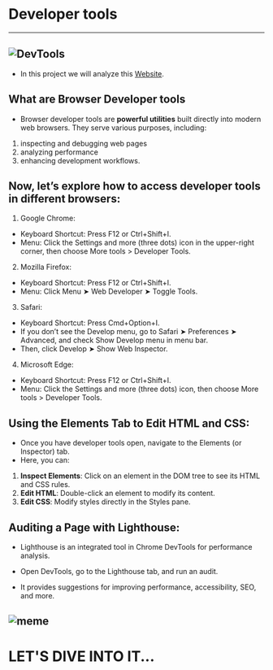 # Developer tools
---------------------------

![DevTools](https://th.bing.com/th/id/OIP.implNtaDXgd7-Wu-7q3UggHaEC?rs=1&pid=ImgDetMain)
-------------------------------------

- In this project we will analyze this [Website]( https://dev-tools.alx-tools.com/).

## What are Browser Developer tools

* Browser developer tools are __powerful utilities__ built directly into modern web browsers. They serve various purposes, including:

1. inspecting and debugging web pages
2. analyzing performance
3. enhancing development workflows.

## Now, let’s explore how to access developer tools in different browsers:

1. Google Chrome:
- Keyboard Shortcut: Press F12 or Ctrl+Shift+I.
- Menu: Click the Settings and more (three dots) icon in the upper-right corner, then choose More tools > Developer Tools.

2. Mozilla Firefox:
- Keyboard Shortcut: Press F12 or Ctrl+Shift+I.
- Menu: Click Menu ➤ Web Developer ➤ Toggle Tools.

3. Safari:
- Keyboard Shortcut: Press Cmd+Option+I.
- If you don’t see the Develop menu, go to Safari ➤ Preferences ➤ Advanced, and check Show Develop menu in menu bar.
- Then, click Develop ➤ Show Web Inspector.

4. Microsoft Edge:
- Keyboard Shortcut: Press F12 or Ctrl+Shift+I.
- Menu: Click the Settings and more (three dots) icon, then choose More tools > Developer Tools.

## Using the Elements Tab to Edit HTML and CSS:

- Once you have developer tools open, navigate to the Elements (or Inspector) tab.
- Here, you can:

1. __Inspect Elements__: Click on an element in the DOM tree to see its HTML and CSS rules.
2. __Edit HTML__: Double-click an element to modify its content.
3. __Edit CSS__: Modify styles directly in the Styles pane.

## Auditing a Page with Lighthouse:

* Lighthouse is an integrated tool in Chrome DevTools for performance analysis.

* Open DevTools, go to the Lighthouse tab, and run an audit.

* It provides suggestions for improving performance, accessibility, SEO, and more.

![meme](https://assets-global.website-files.com/5f4bb8e34bc82700bda2f385/603ec500944a9960e304d74e_ST987e1hVkcYWrXp52URDLGpmZn4SErS-mIC7alsK78o10X3uEMaszIKCEtO1Q6GIy2M9CNKLArEd3-mXK9SZjh7JphrtSPYIh6_35m3SXGQrjCHIrSU0pnmflAgNhyB-ugueEWr.jpeg)
---------------------------------------------
# LET'S DIVE INTO IT...
